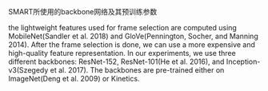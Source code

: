 SMART所使用的backbone网络及其预训练参数

the lightweight features used for frame selection are
computed using MobileNet(Sandler et al. 2018) and
GloVe(Pennington, Socher, and Manning 2014). After the
frame selection is done, we can use a more expensive and
high-quality feature representation. In our experiments, we
use three different backbones: ResNet-152, ResNet-101(He
et al. 2016), and Inception-v3(Szegedy et al. 2017). The
backbones are pre-trained either on ImageNet(Deng et al.
2009) or Kinetics.
